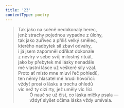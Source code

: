 ```yaml
---
title: '23'
contentType: poetry
---
```


<section>

> Tak jako na scéně nedokonalý herec,  
> jenž strachy pojednou vypadne z úlohy,  
> tak jako zuřivec a příliš velký smělec,  
> kterého nadbytek sil zbaví odvahy,  
> i já jsem zapomněl odříkat dokonale  
> z nevíry v sebe svůj milostný rituál,  
> jako by přebytek mé lásky nenadále  
> mé vlastní lásce už veškeré síly vzal.  
> Proto ať místo mne mluví řeč pohledů,  
> ten němý hlasatel mé hrudi hovořící:  
> vždyť prosí o lásku a trochu ohledů  
> víc než ty cizí rty, jež uměly víc říci.  
>          Ó nauč se už číst, co láska mlčky psala —  
>          vždyť slyšet očima láska vždy umívala.

</section>
